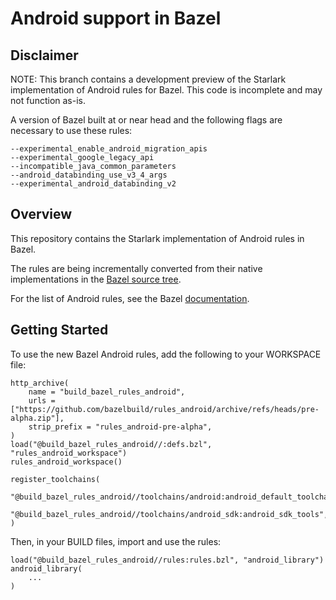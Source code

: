 # Android support in Bazel

## Disclaimer

NOTE: This branch contains a development preview of the Starlark implementation of Android rules for Bazel. This code is incomplete and may not function as-is.

A version of Bazel built at or near head and the following flags are necessary to use these rules:
```
--experimental_enable_android_migration_apis
--experimental_google_legacy_api
--incompatible_java_common_parameters
--android_databinding_use_v3_4_args
--experimental_android_databinding_v2
```

## Overview

This repository contains the Starlark implementation of Android rules in Bazel.

The rules are being incrementally converted from their native implementations
in the [Bazel source
tree](https://source.bazel.build/bazel/+/master:src/main/java/com/google/devtools/build/lib/rules/android/).

For the list of Android rules, see the Bazel [documentation](https://docs.bazel.build/versions/master/be/android.html).

## Getting Started
To use the new Bazel Android rules, add the following to your WORKSPACE file:

    http_archive(
        name = "build_bazel_rules_android",
        urls = ["https://github.com/bazelbuild/rules_android/archive/refs/heads/pre-alpha.zip"],
        strip_prefix = "rules_android-pre-alpha",
    )
    load("@build_bazel_rules_android//:defs.bzl", "rules_android_workspace")
    rules_android_workspace()
    
    register_toolchains(
      "@build_bazel_rules_android//toolchains/android:android_default_toolchain",
      "@build_bazel_rules_android//toolchains/android_sdk:android_sdk_tools",
    )


Then, in your BUILD files, import and use the rules:

    load("@build_bazel_rules_android//rules:rules.bzl", "android_library")
    android_library(
        ...
    )
